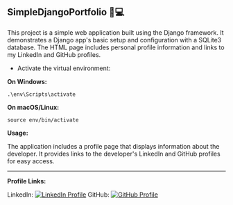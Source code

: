## SimpleDjangoPortfolio 📱💻

This project is a simple web application built using the Django framework. It demonstrates a Django app's basic setup and configuration with a SQLite3 database. The HTML page includes personal profile information and links to my LinkedIn and GitHub profiles.


* Activate the virtual environment:

**On Windows:**

```
.\env\Scripts\activate
```

**On macOS/Linux:**

```
source env/bin/activate
```

**Usage:**

The application includes a profile page that displays information about the developer. It provides links to the developer's LinkedIn and GitHub profiles for easy access.

_____________________________________________________________________________________________________________________________________________________________________________________

**Profile Links:**


LinkedIn: <a href="https://www.linkedin.com/in/mansi-more-0943/"><img src="https://img.shields.io/badge/LinkedIn-0077B5?style=for-the-badge&logo=linkedin&logoColor=white" alt="LinkedIn Profile"></a>
GitHub: <a href="https://github.com/MansiMore99"><img src="https://img.shields.io/badge/GitHub-181717?style=for-the-badge&logo=github&logoColor=white" alt="GitHub Profile"></a>


